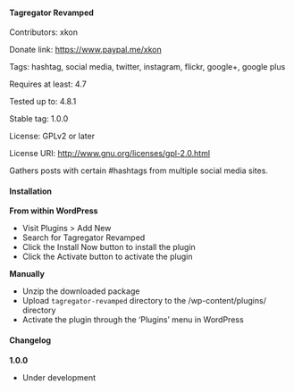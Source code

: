 #### Tagregator Revamped
Contributors: xkon

Donate link: https://www.paypal.me/xkon

Tags: hashtag, social media, twitter, instagram, flickr, google+, google plus

Requires at least: 4.7

Tested up to: 4.8.1

Stable tag: 1.0.0

License: GPLv2 or later

License URI: http://www.gnu.org/licenses/gpl-2.0.html

Gathers posts with certain #hashtags from multiple social media sites.

#### Installation

**From within WordPress**

* Visit Plugins > Add New
* Search for Tagregator Revamped
* Click the Install Now button to install the plugin
* Click the Activate button to activate the plugin

**Manually**

* Unzip the downloaded package
* Upload `tagregator-revamped` directory to the /wp-content/plugins/ directory
* Activate the plugin through the ‘Plugins’ menu in WordPress

#### Changelog

**1.0.0**

* Under development
